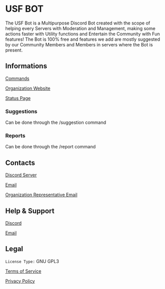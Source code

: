 # USF BOT
The USF Bot is a Multipurpose Discord Bot created with the scope of helping every Servers with Moderation and Management, making some actions faster with Utility functions and Entertain the Community with Fun features! The Bot is 100% free and features we add are mostly suggested by our Community Members and Members in servers where the Bot is present.

## Informations
[Commands](https://github.com/DXS-International/USFBOT/blob/main/Commands.md)

[Organization Website](https://dxsteam.me)

[Status Page](https://dxs.instatus.com/)

### Suggestions
Can be done through the /suggestion command

### Reports
Can be done through the /report command

## Contacts
[Discord Server](https://discord.dxsteam.me)

[Email](mailto:dxsteam.contact@gmail.com)

[Organization Representative Email](mailto:robertbelotti06@gmail.com)

## Help & Support

[Discord](https://discord.dxsteam.me)

[Email](mailto:dxsteam.contact@gmail.com)

## Legal
`License Type:` GNU GPL3

[Terms of Service](https://github.com/DXS-International/USFBOT/blob/main/Terms.md)

[Privacy Policy](https://github.com/DXS-International/USFBOT/blob/main/Privacy.md)
